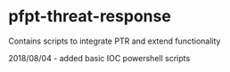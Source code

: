 # pfpt-threat-response
Contains scripts to integrate PTR and extend functionality

2018/08/04 - added basic IOC powershell scripts
